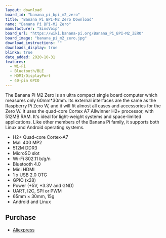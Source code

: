 ```yaml
---
layout: download
board_id: "banana_pi_bpi_m2_zero"
title: "Banana Pi BPI-M2 Zero Download"
name: "Banana Pi BPI-M2 Zero"
manufacturer: "SinoVoip"
board_url: "https://wiki.banana-pi.org/Banana_Pi_BPI-M2_ZERO"
board_image: "banana_pi_m2_zero.jpg"
download_instructions: ""
downloads_display: true
blinka: true
date_added: 2020-10-31
features:
  - Wi-Fi
  - Bluetooth/BLE
  - HDMI/DisplayPort
  - 40-pin GPIO
---
```


The Banana Pi M2 Zero is an ultra compact single board computer which measures only 60mm*30mm. Its external interfaces are the same as the Raspberry Pi Zero W, and it will fit almost all cases and accessories for the Zero W. It uses the quad-core Cortex A7 Allwinner H2+ processor, with 512MB RAM. It's ideal for light-weight systems and space-limited applications. Like other members of the Banana Pi family, it supports both Linux and Android operating systems.

- H2+ Quad-core Cortex-A7
- Mali 400 MP2
- 512M DDR3
- MicroSD slot
- Wi-Fi 802.11 b/g/n
- Bluetooth 4.0
- Mini HDMI
- 1 x USB 2.0 OTG
- GPIO (x28)
- Power (+5V, +3.3V and GND)
- UART, I2C, SPI or PWM
- 65mm × 30mm, 15g
- Android and Linux

## Purchase
* [Aliexpress](https://www.aliexpress.com/item/33038926185.html)
